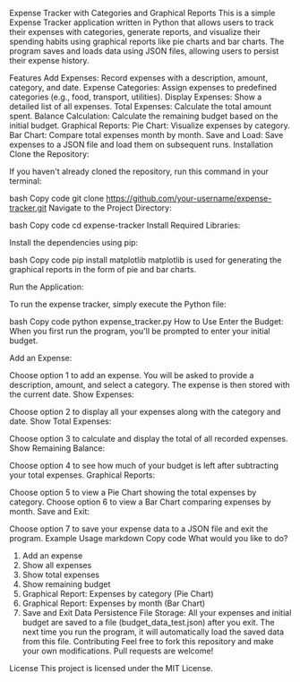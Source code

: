 Expense Tracker with Categories and Graphical Reports
This is a simple Expense Tracker application written in Python that allows users to track their expenses with categories, generate reports, and visualize their spending habits using graphical reports like pie charts and bar charts. The program saves and loads data using JSON files, allowing users to persist their expense history.

Features
Add Expenses: Record expenses with a description, amount, category, and date.
Expense Categories: Assign expenses to predefined categories (e.g., food, transport, utilities).
Display Expenses: Show a detailed list of all expenses.
Total Expenses: Calculate the total amount spent.
Balance Calculation: Calculate the remaining budget based on the initial budget.
Graphical Reports:
Pie Chart: Visualize expenses by category.
Bar Chart: Compare total expenses month by month.
Save and Load: Save expenses to a JSON file and load them on subsequent runs.
Installation
Clone the Repository:

If you haven't already cloned the repository, run this command in your terminal:

bash
Copy code
git clone https://github.com/your-username/expense-tracker.git
Navigate to the Project Directory:

bash
Copy code
cd expense-tracker
Install Required Libraries:

Install the dependencies using pip:

bash
Copy code
pip install matplotlib
matplotlib is used for generating the graphical reports in the form of pie and bar charts.

Run the Application:

To run the expense tracker, simply execute the Python file:

bash
Copy code
python expense_tracker.py
How to Use
Enter the Budget: When you first run the program, you'll be prompted to enter your initial budget.

Add an Expense:

Choose option 1 to add an expense.
You will be asked to provide a description, amount, and select a category.
The expense is then stored with the current date.
Show Expenses:

Choose option 2 to display all your expenses along with the category and date.
Show Total Expenses:

Choose option 3 to calculate and display the total of all recorded expenses.
Show Remaining Balance:

Choose option 4 to see how much of your budget is left after subtracting your total expenses.
Graphical Reports:

Choose option 5 to view a Pie Chart showing the total expenses by category.
Choose option 6 to view a Bar Chart comparing expenses by month.
Save and Exit:

Choose option 7 to save your expense data to a JSON file and exit the program.
Example Usage
markdown
Copy code
What would you like to do?
1. Add an expense
2. Show all expenses
3. Show total expenses
4. Show remaining budget
5. Graphical Report: Expenses by category (Pie Chart)
6. Graphical Report: Expenses by month (Bar Chart)
7. Save and Exit
Data Persistence
File Storage:
All your expenses and initial budget are saved to a file (budget_data_test.json) after you exit.
The next time you run the program, it will automatically load the saved data from this file.
Contributing
Feel free to fork this repository and make your own modifications. Pull requests are welcome!

License
This project is licensed under the MIT License.
